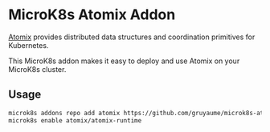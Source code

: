# MicroK8s Atomix Addon

[Atomix](https://atomix.io/) provides distributed data structures and coordination primitives for Kubernetes.

This MicroK8s addon makes it easy to deploy and use Atomix on your MicroK8s cluster.

## Usage

```bash
microk8s addons repo add atomix https://github.com/gruyaume/microk8s-atomix-addon
microk8s enable atomix/atomix-runtime
```
